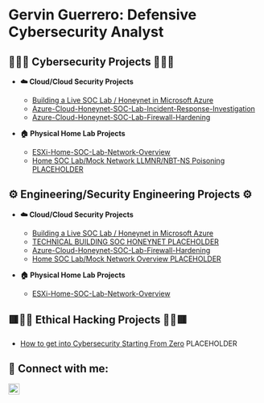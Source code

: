 <h1> Gervin Guerrero: Defensive Cybersecurity Analyst </h1>

<h2>🔵👨‍💻 Cybersecurity Projects 👨‍💻🔵</h2>

- <b>☁️ Cloud/Cloud Security Projects</b>
  - [Building a Live SOC Lab / Honeynet in Microsoft Azure](https://github.com/gervguerrero/Azure-Cloud-SOC-Lab)
  - [Azure-Cloud-Honeynet-SOC-Lab-Incident-Response-Investigation](https://github.com/gervguerrero/Azure-Cloud-Honeynet-SOC-Lab-Incident-Response-Investigation)
  - [Azure-Cloud-Honeynet-SOC-Lab-Firewall-Hardening](https://github.com/gervguerrero/Azure-Cloud-Honeynet-SOC-Lab-Firewall-Hardening)

- <b>🏠 Physical Home Lab Projects </b>
  - [ESXi-Home-SOC-Lab-Network-Overview](https://github.com/gervguerrero/ESXi-Home-SOC-Lab-Network-Overview)
  - [Home SOC Lab/Mock Network LLMNR/NBT-NS Poisoning PLACEHOLDER](https://github.com/gervguerrero/Azure-Cloud-SOC-Lab)
    
<h2>⚙️ Engineering/Security Engineering Projects ⚙️</h2>

- <b>☁️ Cloud/Cloud Security Projects</b>
  - [Building a Live SOC Lab / Honeynet in Microsoft Azure](https://github.com/gervguerrero/Azure-Cloud-SOC-Lab)
  - [TECHNICAL BUILDING SOC HONEYNET PLACEHOLDER](https://github.com/gervguerrero/Azure-Cloud-SOC-Lab)
  - [Azure-Cloud-Honeynet-SOC-Lab-Firewall-Hardening](https://github.com/gervguerrero/Azure-Cloud-Honeynet-SOC-Lab-Firewall-Hardening) 
  - [Home SOC Lab/Mock Network Overview PLACEHOLDER](https://github.com/gervguerrero/Azure-Cloud-SOC-Lab)

- <b>🏠 Physical Home Lab Projects</b>
  - [ESXi-Home-SOC-Lab-Network-Overview](https://github.com/gervguerrero/ESXi-Home-SOC-Lab-Network-Overview)

<h2>🟥👨‍💻 Ethical Hacking Projects 👨‍💻🟥</h2>

- [How to get into Cybersecurity Starting From Zero](https://www.youtube.com/watch?v=a83ASGn_V_s) PLACEHOLDER


<h2> 🤳 Connect with me:</h2>

[<img align="left" alt="JoshMadakor | LinkedIn" width="22px" src="https://cdn.jsdelivr.net/npm/simple-icons@v3/icons/linkedin.svg" />][linkedin]

[linkedin]: https://www.linkedin.com/in/gervin-g-407884227/

<!--
**joshmadakor1/joshmadakor1** is a ✨ _special_ ✨ repository because its `README.md` (this file) appears on your GitHub profile.

Here are some ideas to get you started:

- 🔭 I’m currently working on ...
- 🌱 I’m currently learning ...
- 👯 I’m looking to collaborate on ...
- 🤔 I’m looking for help with ...
- 💬 Ask me about ...
- 📫 How to reach me: ...
- 😄 Pronouns: ...
- ⚡ Fun fact: ...
-->
